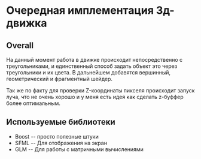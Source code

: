 # Очередная имплементация 3д-движка

## Overall

На данный момент работа в движке происходит непосредственно с треугольниками, и единственный способ задать объект это
через треугольники и их цвета.
В дальнейшем добавятся вершинный, геометрический и фрагментный шейдер.

Так же по факту для проверки Z-координаты пикселя происходит запуск луча, что не очень хорошо и у меня есть идея как
сделать z-буффер более оптимальным.

## Используемые библиотеки

* Boost -- просто полезные штуки
* SFML -- Для отображения на экран
* GLM -- Для работы с матричными вычислениями
